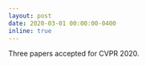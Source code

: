 ```yaml
---
layout: post
date: 2020-03-01 00:00:00-0400
inline: true
---
```


Three papers accepted for CVPR 2020.